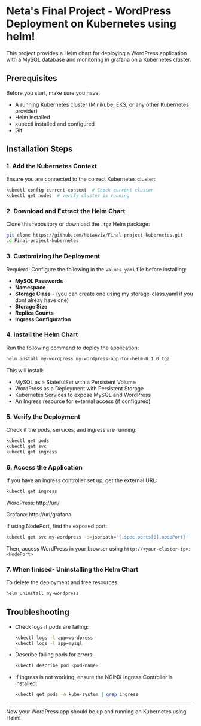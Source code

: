 # Neta's Final Project - WordPress Deployment on Kubernetes using helm!

This project provides a Helm chart for deploying a WordPress application with a MySQL database and monitoring in grafana on a Kubernetes cluster.

## Prerequisites

Before you start, make sure you have:
- A running Kubernetes cluster (Minikube, EKS, or any other Kubernetes provider)
- Helm installed
- kubectl installed and configured
- Git
  
## Installation Steps

### 1. Add the Kubernetes Context
Ensure you are connected to the correct Kubernetes cluster:

```sh
kubectl config current-context  # Check current cluster
kubectl get nodes  # Verify cluster is running
```

### 2. Download and Extract the Helm Chart

Clone this repository or download the `.tgz` Helm package:

```sh
git clone https://github.com/NetaAviv/Final-project-kubernetes.git
cd Final-project-kubernetes
```
### 3. Customizing the Deployment

Requierd: Configure the following in the `values.yaml` file before installing:
- **MySQL Passwords**
- **Namespace**
- **Storage Class** - (you can create one using my storage-class.yaml if you dont alreay have one)
- **Storage Size**
- **Replica Counts**
- **Ingress Configuration**


### 4. Install the Helm Chart

Run the following command to deploy the application:

```sh
helm install my-wordpress my-wordpress-app-for-helm-0.1.0.tgz
```

This will install:
- MySQL as a StatefulSet with a Persistent Volume
- WordPress as a Deployment with Persistent Storage
- Kubernetes Services to expose MySQL and WordPress
- An Ingress resource for external access (if configured)

### 5. Verify the Deployment

Check if the pods, services, and ingress are running:

```sh
kubectl get pods
kubectl get svc
kubectl get ingress
```

### 6. Access the Application

If you have an Ingress controller set up, get the external URL:

```sh
kubectl get ingress
```

WordPress: http://url/

Grafana: http://url/grafana

If using NodePort, find the exposed port:

```sh
kubectl get svc my-wordpress -o=jsonpath='{.spec.ports[0].nodePort}'
```

Then, access WordPress in your browser using `http://<your-cluster-ip>:<NodePort>`

### 7. When finised- Uninstalling the Helm Chart

To delete the deployment and free resources:

```sh
helm uninstall my-wordpress
```


## Troubleshooting

- Check logs if pods are failing:
  ```sh
  kubectl logs -l app=wordpress
  kubectl logs -l app=mysql
  ```
- Describe failing pods for errors:
  ```sh
  kubectl describe pod <pod-name>
  ```
- If ingress is not working, ensure the NGINX Ingress Controller is installed:
  ```sh
  kubectl get pods -n kube-system | grep ingress
  ```

---

Now your WordPress app should be up and running on Kubernetes using Helm! 

